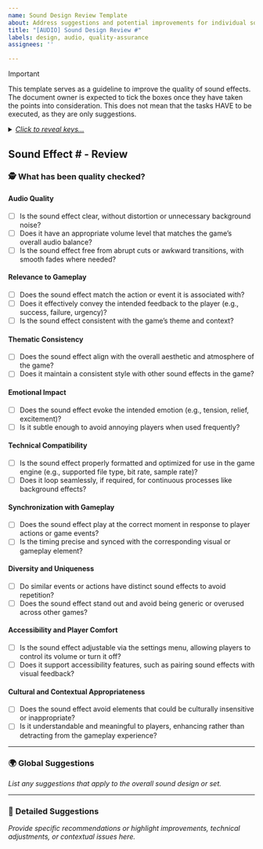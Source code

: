 ```yaml
---
name: Sound Design Review Template
about: Address suggestions and potential improvements for individual sound effects
title: "[AUDIO] Sound Design Review #"
labels: design, audio, quality-assurance
assignees: ''

---
```


> [!IMPORTANT]
> This template serves as a guideline to improve the quality of sound effects. The document owner is expected to tick the boxes once they have taken the points into consideration. This does not mean that the tasks HAVE to be executed, as they are only suggestions.

<details>
<summary><em><ins>Click to reveal keys...</ins></em></summary>
  
#### Text Format
- **Bold**: replaced word in original text
- Normal: Citation from original text
- *Italic*: Comment
- ~~strikethrough~~: Original text to remove

#### Suggestions
- IMPROVEMENT: something to add, to be defined by document owner
- TYPO: a suggestion for correcting a found typo

</details>

## Sound Effect # - Review #

### 🕵 What has been quality checked?

#### **Audio Quality**

- [ ] Is the sound effect clear, without distortion or unnecessary background noise?  
- [ ] Does it have an appropriate volume level that matches the game’s overall audio balance?  
- [ ] Is the sound effect free from abrupt cuts or awkward transitions, with smooth fades where needed?  

#### **Relevance to Gameplay**

- [ ] Does the sound effect match the action or event it is associated with?  
- [ ] Does it effectively convey the intended feedback to the player (e.g., success, failure, urgency)?  
- [ ] Is the sound effect consistent with the game’s theme and context?  

#### **Thematic Consistency**

- [ ] Does the sound effect align with the overall aesthetic and atmosphere of the game?  
- [ ] Does it maintain a consistent style with other sound effects in the game?  

#### **Emotional Impact**

- [ ] Does the sound effect evoke the intended emotion (e.g., tension, relief, excitement)?  
- [ ] Is it subtle enough to avoid annoying players when used frequently?  

#### **Technical Compatibility**

- [ ] Is the sound effect properly formatted and optimized for use in the game engine (e.g., supported file type, bit rate, sample rate)?  
- [ ] Does it loop seamlessly, if required, for continuous processes like background effects?  

#### **Synchronization with Gameplay**

- [ ] Does the sound effect play at the correct moment in response to player actions or game events?  
- [ ] Is the timing precise and synced with the corresponding visual or gameplay element?  

#### **Diversity and Uniqueness**

- [ ] Do similar events or actions have distinct sound effects to avoid repetition?  
- [ ] Does the sound effect stand out and avoid being generic or overused across other games?  

#### **Accessibility and Player Comfort**

- [ ] Is the sound effect adjustable via the settings menu, allowing players to control its volume or turn it off?  
- [ ] Does it support accessibility features, such as pairing sound effects with visual feedback?  

#### **Cultural and Contextual Appropriateness**

- [ ] Does the sound effect avoid elements that could be culturally insensitive or inappropriate?  
- [ ] Is it understandable and meaningful to players, enhancing rather than detracting from the gameplay experience?  

---

### 🌍 **Global Suggestions**

*List any suggestions that apply to the overall sound design or set.*  

---

### 🔎 **Detailed Suggestions**

*Provide specific recommendations or highlight improvements, technical adjustments, or contextual issues here.*  
